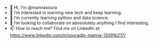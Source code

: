 - 👋 Hi, I’m @mannasoura
- 👀 I’m interested in learning new tech and keep learning.
- 🌱 I’m currently learning python and data science.
- 💞️ I’m looking to collaborate on abosolutely anything I find interesting.
- 📫 How to reach me? Find me on LinkedIn at: https://www.linkedin.com/in/souradip-manna-12091b217/

<!---
mannasoura/mannasoura is a ✨ special ✨ repository because its `README.md` (this file) appears on your GitHub profile.
You can click the Preview link to take a look at your changes.
--->
